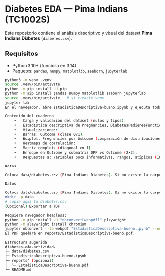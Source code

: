 # Diabetes EDA — Pima Indians (TC1002S)

Este repositorio contiene el análisis descriptivo y visual del dataset **Pima Indians Diabetes** (`diabetes.csv`).

## Requisitos
- Python 3.10+ (funciona en 3.14)
- Paquetes: `pandas`, `numpy`, `matplotlib`, `seaborn`, `jupyterlab`

```bash
python3 -m venv .venv
source .venv/bin/activate
python -m pip install -U pip
python -m pip install pandas numpy matplotlib seaborn jupyterlab
source .venv/bin/activate   # si creaste venv
jupyter lab
En el navegador, abre EstadisticaDescriptiva-bueno.ipynb y ejecuta todas las celdas (Kernel → Restart & Run All).

Contenido del cuaderno
	•	Carga y validación del dataset (nulos y tipos).
	•	Estadística descriptiva de Pregnancies, DiabetesPedigreeFunction (DPF) y Outcome.
	•	Visualizaciones:
	•	Barras: Outcome (clase 0/1).
	•	Boxplot: Pregnancies por Outcome (comparación de distribuciones).
	•	Heatmaps de correlación:
	•	Matriz completa (diagonal en 1).
	•	Enfoque en Outcome y submatriz DPF vs Outcome (2×2).
	•	Respuestas a: variables poco informativas, rangos, atípicos (IQR) y correlaciones relevantes.

Datos

Coloca data/diabetes.csv (Pima Indians Diabetes). Si no existe la carpeta:

Datos

Coloca data/diabetes.csv (Pima Indians Diabetes). Si no existe la carpeta:
mkdir -p data
# copia aquí tu diabetes.csv
(Opcional) Exportar a PDF

Requiere navegador headless:
python -m pip install -U "nbconvert[webpdf]" playwright
python -m playwright install chromium
jupyter nbconvert --to webpdf "EstadisticaDescriptiva-bueno.ipynb" --output-dir reports --output "EstadisticaDescriptiva-bueno"
El PDF quedará en reports/EstadisticaDescriptiva-bueno.pdf.

Estructura sugerida
diabetes-eda-actividad/
├─ data/diabetes.csv
├─ EstadisticaDescriptiva-bueno.ipynb
├─ reports/ (opcional)
│  └─ EstadisticaDescriptiva-bueno.pdf
└─ README.md
